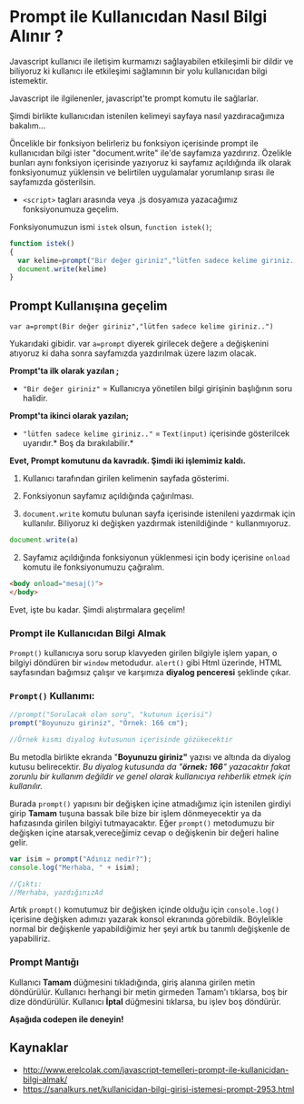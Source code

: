 
# Prompt ile Kullanıcıdan Nasıl Bilgi Alınır ?

Javascript kullanıcı ile iletişim kurmamızı sağlayabilen etkileşimli bir dildir ve biliyoruz ki kullanıcı ile etkileşimi sağlamının bir yolu kullanıcıdan bilgi istemektir.

Javascript ile ilgilenenler, javascript'te prompt komutu ile sağlarlar.

Şimdi birlikte kullanıcıdan istenilen kelimeyi sayfaya nasıl yazdıracağımıza bakalım...

Öncelikle bir fonksiyon belirleriz bu fonksiyon içerisinde prompt ile kullanıcıdan bilgi ister "document.write" ile'de sayfamıza yazdırırız.
Özelikle bunları aynı fonksiyon içerisinde yazıyoruz ki sayfamız açıldığında ilk olarak fonksiyonumuz yüklensin ve belirtilen uygulamalar yorumlanıp sırası ile sayfamızda gösterilsin.

 - `<script>` tagları arasında veya .js dosyamıza yazacağımız fonksiyonumuza geçelim.

Fonksiyonumuzun ismi `istek` olsun, `function istek()`;

```javascript
function istek()
{
  var kelime=prompt("Bir değer giriniz","lütfen sadece kelime giriniz..")
  document.write(kelime)
}
```
## Prompt Kullanışına geçelim

`var a=prompt(Bir değer giriniz","lütfen sadece kelime giriniz..")`

Yukarıdaki gibidir. var `a=prompt` diyerek girilecek değere `a` değişkenini atıyoruz ki daha sonra sayfamızda yazdırılmak üzere lazım olacak.

**Prompt'ta ilk olarak yazılan ;**

- `"Bir değer giriniz"` = Kullanıcıya yönetilen bilgi girişinin başlığının soru halidir.

**Prompt'ta ikinci olarak yazılan;**

- `"lütfen sadece kelime giriniz.."` = `Text(input)` içerisinde gösterilcek uyarıdır.* Boş da bırakılabilir.*

**Evet, Prompt komutunu da kavradık. Şimdi iki işlemimiz kaldı.**
1. Kullanıcı tarafından girilen kelimenin sayfada gösterimi.
2.  Fonksiyonun sayfamız açıldığında çağırılması.

1. `document.write` komutu bulunan sayfa içerisinde istenileni yazdırmak için kullanılır. Biliyoruz ki değişken yazdırmak istenildiğinde `"` kullanmıyoruz.

```javascript
document.write(a)
```

2. Sayfamız açıldığında fonksiyonun yüklenmesi için body içerisine `onload` komutu ile fonksiyonumuzu çağıralım.

```html
<body onload="mesaj()">
</body>
```

Evet, işte bu kadar. Şimdi alıştırmalara geçelim!

### Prompt ile Kullanıcıdan Bilgi Almak

`Prompt()` kullanıcıya soru sorup klavyeden girilen bilgiyle işlem yapan, o bilgiyi döndüren bir `window` metodudur. `alert()` gibi Html üzerinde, HTML sayfasından bağımsız çalışır ve karşımıza **diyalog penceresi** şeklinde çıkar.

### `Prompt()` Kullanımı:

```JavaScript
//prompt("Sorulacak olan soru", "kutunun içerisi")
prompt("Boyunuzu giriniz", "Örnek: 166 cm");

//Örnek kısmı diyalog kutusunun içerisinde gözükecektir
```

Bu metodla birlikte ekranda "**Boyunuzu giriniz"** yazısı ve altında da diyalog kutusu belirecektir. *Bu diyalog kutusunda da "**örnek: 166**" yazacaktır fakat zorunlu bir kullanım değildir ve genel olarak kullanıcıya rehberlik etmek için kullanılır.*

Burada `prompt()` yapısını bir değişken içine atmadığımız için istenilen girdiyi girip **Tamam** tuşuna bassak bile bize bir işlem dönmeyecektir ya da hafızasında girilen bilgiyi tutmayacaktır. Eğer `prompt()` metodumuzu bir değişken içine atarsak,vereceğimiz cevap o değişkenin bir değeri haline gelir.

```javascript
var isim = prompt("Adınız nedir?");
console.log("Merhaba, " + isim);

//Çıktı:
//Merhaba, yazdığınızAd
```

Artık `prompt()` komutumuz bir değişken içinde olduğu için `console.log()` içerisine değişken adımızı yazarak konsol ekranında görebildik. Böylelikle normal bir değişkenle yapabildiğimiz her şeyi artık bu tanımlı değişkenle de yapabiliriz.

### Prompt Mantığı
Kullanıcı **Tamam** düğmesini tıkladığında, giriş alanına girilen metin döndürülür. Kullanıcı herhangi bir metin girmeden Tamam'ı tıklarsa, boş bir dize döndürülür. Kullanıcı **İptal** düğmesini tıklarsa, bu işlev boş döndürür.

**Aşağıda codepen ile deneyin!**

## Kaynaklar
- http://www.erelcolak.com/javascript-temelleri-prompt-ile-kullanicidan-bilgi-almak/
- https://sanalkurs.net/kullanicidan-bilgi-girisi-istemesi-prompt-2953.html
